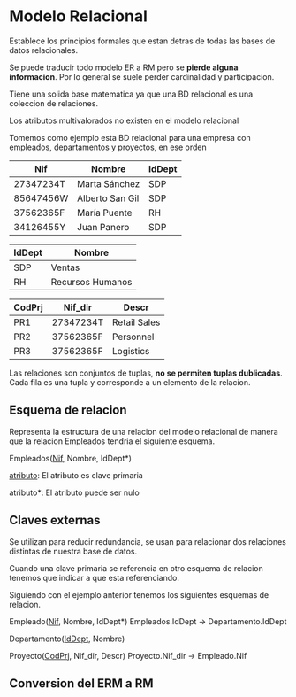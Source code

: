 # Modelo Relacional

Establece los principios formales que estan detras de todas las bases de datos relacionales.

Se puede traducir todo modelo ER a RM pero se **pierde alguna informacion**. Por lo general se suele perder cardinalidad y participacion.

Tiene una solida base matematica ya que una BD relacional es una coleccion de relaciones.

Los atributos multivalorados no existen en el modelo relacional

Tomemos como ejemplo esta BD relacional para una empresa con empleados, departamentos y proyectos, en ese orden

| Nif  | Nombre        | IdDept |
|---------|---------------|--------|
| 27347234T | Marta Sánchez | SDP    |
| 85647456W | Alberto San Gil | SDP    |
| 37562365F | María Puente   | RH     |
| 34126455Y | Juan Panero    | SDP    |

| IdDept | Nombre           |
|--------|------------------|
| SDP    | Ventas           |
| RH     | Recursos Humanos |

| CodPrj | Nif_dir | Descr         |
|--------|------------|---------------|
| PR1     | 27347234T | Retail Sales  |
| PR2     | 37562365F | Personnel     |
| PR3     | 37562365F | Logistics     |

Las relaciones son conjuntos de tuplas, **no se permiten tuplas dublicadas**. Cada fila es una tupla y corresponde a un elemento de la relacion.

## Esquema de relacion

Representa la estructura de una relacion del modelo relacional de manera que la relacion Empleados tendria el siguiente esquema.

Empleados(<u>Nif</u>, Nombre, IdDept*)

<u>atributo</u>: El atributo es clave primaria

atributo*: El atributo puede ser nulo

## Claves externas

Se utilizan para reducir redundancia, se usan para relacionar dos relaciones distintas de nuestra base de datos.

Cuando una clave primaria se referencia en otro esquema de relacion tenemos que indicar a que esta referenciando.

Siguiendo con el ejemplo anterior tenemos los siguientes esquemas de relacion.

Empleado(<u>Nif</u>, Nombre, IdDept*)
        Empleados.IdDept -> Departamento.IdDept

Departamento(<u>IdDept</u>, Nombre)

Proyecto(<u>CodPrj</u>, Nif_dir, Descr)
        Proyecto.Nif_dir -> Empleado.Nif

## Conversion del ERM a RM
